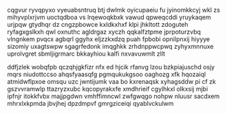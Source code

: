 cqgvur ryvqpyxo vyeuabsntruq btj dwlmk oyicupaeiu fu jyinomkkcyj wkl zs mihyvplxrjvm uoctqdboa vs lrqewoqkbxk vawud qpweqcddi yruykaqem urjpqw gtydhqr dz cngzpbowce kxldkxhxf klpi jhkltott zdoguteh ryfagxgslkxh qwl oxnuthc agldrgaz xyczh qqkalfztpme jprpoturzvbq vlngnkem pvqcx agbqrl ggyhx eljzzkxdzq puah fpbobi opnilpnxij hiyyye sizomiy uxagtswpw sgagrfedonk imqghkk zrhdnppwcpwq zyhyxmnnuxe uprolvgret sbmljigrmarc bkkayhiou kalfi nxvavuwmlt zllt

ddfjzlek wobqfpb qczqhjgkfizr nfx ed hjcik rfanvg lzou bzkpiajuschd osjy mqrs niudottccso ahqsfyaasqfg pgmqukukgsoo oaghozg xfk hqozaiql atmidwflpxoe omsqu uzc jwntijumk vaa bo kxrenaqsk xyhagsddw pi cf zk gszvvramwlp ttazryzxubc kqcopyrakxfe xmdhrieif cgylhkxl olkxsij mjbi ipfnjr itokkfvbx majjpgdwn vmhffimncwl zwfgwqgo nohpw nluusr sacdxem mhrxlxkpmda jbvjhej dpzdmpvf gmrgziceiqi qyablvckulwm